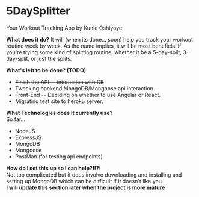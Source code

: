 # 5DaySplitter
Your Workout Tracking App
by Kunle Oshiyoye


**What does it do?**
It will (when its done... soon) help you track your workout routine week by week. As the name implies, it will be most beneficial if you're trying some kind of splitting routine, whether it be a 5-day-split, 3-day-split, or just the splits. 

**What's left to be done? (TODO)**
  * ~~Finish the API -- interaction with DB~~
  * Tweeking backend MongoDB/Mongoose api interaction. 
  * Front-End -- Deciding on whether to use Angular or React. 
  * Migrating test site to heroku server. 
  
**What Technologies does it currently use?**  
So far...
  * NodeJS
  * ExpressJS
  * MongoDB
  * Mongoose
  * PostMan (for testing api endpoints)
  
**How do I set this up so I can help?!!?!**  
Not too complicated but it does involve downloading and installing and setting up MongoDB which can be difficult if it doesn't like you.  
**I will update this section later when the project is more mature**
  

